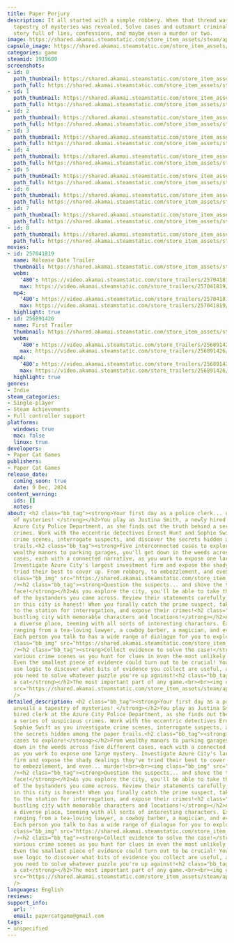 ```yaml
---
title: Paper Perjury
description: It all started with a simple robbery. When that thread was pulled, a
  tapestry of mysteries was revealed. Solve cases and outsmart criminals in a detective
  story full of lies, confessions, and maybe even a murder or two.
image: https://shared.akamai.steamstatic.com/store_item_assets/steam/apps/1919600/header.jpg?t=1731915066
capsule_image: https://shared.akamai.steamstatic.com/store_item_assets/steam/apps/1919600/539c33f71270422a69abe5d026f2b2f05e834bf2/capsule_231x87.jpg?t=1731915066
categories: game
steamid: 1919600
screenshots:
- id: 0
  path_thumbnail: https://shared.akamai.steamstatic.com/store_item_assets/steam/apps/1919600/ss_b92c33a298e4ad559c64f003add00032d2ede573.600x338.jpg?t=1731915066
  path_full: https://shared.akamai.steamstatic.com/store_item_assets/steam/apps/1919600/ss_b92c33a298e4ad559c64f003add00032d2ede573.1920x1080.jpg?t=1731915066
- id: 1
  path_thumbnail: https://shared.akamai.steamstatic.com/store_item_assets/steam/apps/1919600/ss_b4d8d4cf5c58e88d13694a97c4f026161733df64.600x338.jpg?t=1731915066
  path_full: https://shared.akamai.steamstatic.com/store_item_assets/steam/apps/1919600/ss_b4d8d4cf5c58e88d13694a97c4f026161733df64.1920x1080.jpg?t=1731915066
- id: 2
  path_thumbnail: https://shared.akamai.steamstatic.com/store_item_assets/steam/apps/1919600/ss_f86d4556f8c2789017587663de7d63ccef2a0496.600x338.jpg?t=1731915066
  path_full: https://shared.akamai.steamstatic.com/store_item_assets/steam/apps/1919600/ss_f86d4556f8c2789017587663de7d63ccef2a0496.1920x1080.jpg?t=1731915066
- id: 3
  path_thumbnail: https://shared.akamai.steamstatic.com/store_item_assets/steam/apps/1919600/ss_9206cad3fc542caca4282ed1a97c2321e1b04062.600x338.jpg?t=1731915066
  path_full: https://shared.akamai.steamstatic.com/store_item_assets/steam/apps/1919600/ss_9206cad3fc542caca4282ed1a97c2321e1b04062.1920x1080.jpg?t=1731915066
- id: 4
  path_thumbnail: https://shared.akamai.steamstatic.com/store_item_assets/steam/apps/1919600/ss_264c145685c361c4c8d6500267d72f555996ae2f.600x338.jpg?t=1731915066
  path_full: https://shared.akamai.steamstatic.com/store_item_assets/steam/apps/1919600/ss_264c145685c361c4c8d6500267d72f555996ae2f.1920x1080.jpg?t=1731915066
- id: 5
  path_thumbnail: https://shared.akamai.steamstatic.com/store_item_assets/steam/apps/1919600/ss_dba542b0d346a15b3993e5802bfe3b6b047f19ab.600x338.jpg?t=1731915066
  path_full: https://shared.akamai.steamstatic.com/store_item_assets/steam/apps/1919600/ss_dba542b0d346a15b3993e5802bfe3b6b047f19ab.1920x1080.jpg?t=1731915066
- id: 6
  path_thumbnail: https://shared.akamai.steamstatic.com/store_item_assets/steam/apps/1919600/ss_90cb161a0f6f582792cefc9e0d050f9ab4e22855.600x338.jpg?t=1731915066
  path_full: https://shared.akamai.steamstatic.com/store_item_assets/steam/apps/1919600/ss_90cb161a0f6f582792cefc9e0d050f9ab4e22855.1920x1080.jpg?t=1731915066
- id: 7
  path_thumbnail: https://shared.akamai.steamstatic.com/store_item_assets/steam/apps/1919600/ss_6a21701075883fa3d2c8763562067ecc23fffa39.600x338.jpg?t=1731915066
  path_full: https://shared.akamai.steamstatic.com/store_item_assets/steam/apps/1919600/ss_6a21701075883fa3d2c8763562067ecc23fffa39.1920x1080.jpg?t=1731915066
- id: 8
  path_thumbnail: https://shared.akamai.steamstatic.com/store_item_assets/steam/apps/1919600/ss_071183183dee701be0168ff75091c071df52b21a.600x338.jpg?t=1731915066
  path_full: https://shared.akamai.steamstatic.com/store_item_assets/steam/apps/1919600/ss_071183183dee701be0168ff75091c071df52b21a.1920x1080.jpg?t=1731915066
movies:
- id: 257041819
  name: Release Date Trailer
  thumbnail: https://shared.akamai.steamstatic.com/store_item_assets/steam/apps/257041819/e5a169296331ecd1522cb703808d14411ca8cf35/movie_600x337.jpg?t=1729452317
  webm:
    '480': https://video.akamai.steamstatic.com/store_trailers/257041819/movie480_vp9.webm?t=1729452317
    max: https://video.akamai.steamstatic.com/store_trailers/257041819/movie_max_vp9.webm?t=1729452317
  mp4:
    '480': https://video.akamai.steamstatic.com/store_trailers/257041819/movie480.mp4?t=1729452317
    max: https://video.akamai.steamstatic.com/store_trailers/257041819/movie_max.mp4?t=1729452317
  highlight: true
- id: 256891426
  name: First Trailer
  thumbnail: https://shared.akamai.steamstatic.com/store_item_assets/steam/apps/256891426/movie.293x165.jpg?t=1722359507
  webm:
    '480': https://video.akamai.steamstatic.com/store_trailers/256891426/movie480_vp9.webm?t=1722359507
    max: https://video.akamai.steamstatic.com/store_trailers/256891426/movie_max_vp9.webm?t=1722359507
  mp4:
    '480': https://video.akamai.steamstatic.com/store_trailers/256891426/movie480.mp4?t=1722359507
    max: https://video.akamai.steamstatic.com/store_trailers/256891426/movie_max.mp4?t=1722359507
  highlight: true
genres:
- Indie
steam_categories:
- Single-player
- Steam Achievements
- Full controller support
platforms:
  windows: true
  mac: false
  linux: true
developers:
- Paper Cat Games
publishers:
- Paper Cat Games
release_date:
  coming_soon: true
  date: 9 Dec, 2024
content_warning:
  ids: []
  notes:
about: <h2 class="bb_tag"><strong>Your first day as a police clerk... unveils a tapestry
  of mysteries! </strong></h2>You play as Justina Smith, a newly hired clerk at the
  Azure City Police Department, as she finds out the truth behind a series of suspicious
  crimes. Work with the eccentric detectives Ernest Hunt and Sophie Swift as you investigate
  crime scenes, interrogate suspects, and discover the secrets hidden among the paper
  trails.<h2 class="bb_tag"><strong>Five interconnected cases to explore!</strong></h2>From
  wealthy manors to parking garages, you'll get down in the weeds across five different
  cases, each with a connected narrative, as you work to expose one large mystery.
  Investigate Azure City's largest investment firm and expose the shady dealings they've
  tried their best to cover up. From robbery, to embezzlement, and even... murder!<br><br><img
  class="bb_img" src="https://shared.akamai.steamstatic.com/store_item_assets/steam/apps/1919600/extras/case_selection.gif?t=1731915066"
  /><h2 class="bb_tag"><strong>Question the suspects... and shove the truth in their
  face!</strong></h2>As you explore the city, you'll be able to take the statements
  of the bystanders you come across. Review their statements carefully, as not everyone
  in this city is honest! When you finally catch the prime suspect, take them back
  to the station for interrogation, and expose their crimes!<h2 class="bb_tag"><strong>A
  bustling city with memorable characters and locations!</strong></h2>Azure City is
  a diverse place, teeming with all sorts of interesting characters. Explore a cast
  ranging from a tea-loving lawyer, a cowboy barber, a magician, and even... a cat?
  Each person you talk to has a wide range of dialogue for you to explore!<br><img
  class="bb_img" src="https://shared.akamai.steamstatic.com/store_item_assets/steam/apps/1919600/extras/characters.png?t=1731915066"
  /><h2 class="bb_tag"><strong>Collect evidence to solve the case!</strong></h2>Examine
  various crime scenes as you hunt for clues in even the most unlikely of places.
  Even the smallest piece of evidence could turn out to be crucial! You'll have to
  use logic to discover what bits of evidence you collect are useful, and which ones
  you need to solve whatever puzzle you're up against!<h2 class="bb_tag"><strong>Befriend
  a cat</strong></h2>The most important part of any game.<br><br><img class="bb_img"
  src="https://shared.akamai.steamstatic.com/store_item_assets/steam/apps/1919600/extras/tailwiggle.gif?t=1731915066"
  />
detailed_description: <h2 class="bb_tag"><strong>Your first day as a police clerk...
  unveils a tapestry of mysteries! </strong></h2>You play as Justina Smith, a newly
  hired clerk at the Azure City Police Department, as she finds out the truth behind
  a series of suspicious crimes. Work with the eccentric detectives Ernest Hunt and
  Sophie Swift as you investigate crime scenes, interrogate suspects, and discover
  the secrets hidden among the paper trails.<h2 class="bb_tag"><strong>Five interconnected
  cases to explore!</strong></h2>From wealthy manors to parking garages, you'll get
  down in the weeds across five different cases, each with a connected narrative,
  as you work to expose one large mystery. Investigate Azure City's largest investment
  firm and expose the shady dealings they've tried their best to cover up. From robbery,
  to embezzlement, and even... murder!<br><br><img class="bb_img" src="https://shared.akamai.steamstatic.com/store_item_assets/steam/apps/1919600/extras/case_selection.gif?t=1731915066"
  /><h2 class="bb_tag"><strong>Question the suspects... and shove the truth in their
  face!</strong></h2>As you explore the city, you'll be able to take the statements
  of the bystanders you come across. Review their statements carefully, as not everyone
  in this city is honest! When you finally catch the prime suspect, take them back
  to the station for interrogation, and expose their crimes!<h2 class="bb_tag"><strong>A
  bustling city with memorable characters and locations!</strong></h2>Azure City is
  a diverse place, teeming with all sorts of interesting characters. Explore a cast
  ranging from a tea-loving lawyer, a cowboy barber, a magician, and even... a cat?
  Each person you talk to has a wide range of dialogue for you to explore!<br><img
  class="bb_img" src="https://shared.akamai.steamstatic.com/store_item_assets/steam/apps/1919600/extras/characters.png?t=1731915066"
  /><h2 class="bb_tag"><strong>Collect evidence to solve the case!</strong></h2>Examine
  various crime scenes as you hunt for clues in even the most unlikely of places.
  Even the smallest piece of evidence could turn out to be crucial! You'll have to
  use logic to discover what bits of evidence you collect are useful, and which ones
  you need to solve whatever puzzle you're up against!<h2 class="bb_tag"><strong>Befriend
  a cat</strong></h2>The most important part of any game.<br><br><img class="bb_img"
  src="https://shared.akamai.steamstatic.com/store_item_assets/steam/apps/1919600/extras/tailwiggle.gif?t=1731915066"
  />
languages: English
reviews:
support_info:
  url: ''
  email: papercatgame@gmail.com
tags:
- unspecified
---
```

